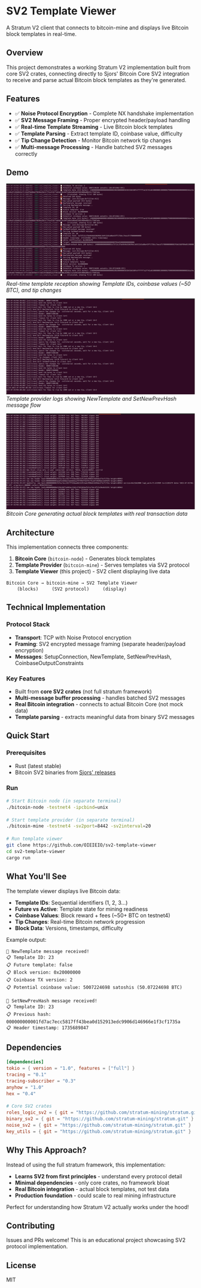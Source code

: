 # SV2 Template Viewer

A Stratum V2 client that connects to bitcoin-mine and displays live Bitcoin block templates in real-time.

## Overview

This project demonstrates a working Stratum V2 implementation built from core SV2 crates, connecting directly to Sjors' Bitcoin Core SV2 integration to receive and parse actual Bitcoin block templates as they're generated.

## Features

- ✅ **Noise Protocol Encryption** - Complete NX handshake implementation
- ✅ **SV2 Message Framing** - Proper encrypted header/payload handling
- ✅ **Real-time Template Streaming** - Live Bitcoin block templates
- ✅ **Template Parsing** - Extract template ID, coinbase value, difficulty
- ✅ **Tip Change Detection** - Monitor Bitcoin network tip changes
- ✅ **Multi-message Processing** - Handle batched SV2 messages correctly

## Demo

![Template Viewer Output](docs/screenshots/template-viewer-output.png)
*Real-time template reception showing Template IDs, coinbase values (~50 BTC), and tip changes*

![Bitcoin Mine Logs](docs/screenshots/bitcoin-mine-logs.png)  
*Template provider logs showing NewTemplate and SetNewPrevHash message flow*

![Bitcoin Node Blocks](docs/screenshots/bitcoin-node-blocks.png)
*Bitcoin Core generating actual block templates with real transaction data*

## Architecture

This implementation connects three components:

1. **Bitcoin Core** (`bitcoin-node`) - Generates block templates
2. **Template Provider** (`bitcoin-mine`) - Serves templates via SV2 protocol  
3. **Template Viewer** (this project) - SV2 client displaying live data

```
Bitcoin Core → bitcoin-mine → SV2 Template Viewer
    (blocks)     (SV2 protocol)     (display)
```

## Technical Implementation

### Protocol Stack
- **Transport**: TCP with Noise Protocol encryption
- **Framing**: SV2 encrypted message framing (separate header/payload encryption)
- **Messages**: SetupConnection, NewTemplate, SetNewPrevHash, CoinbaseOutputConstraints

### Key Features
- Built from **core SV2 crates** (not full stratum framework)
- **Multi-message buffer processing** - handles batched SV2 messages  
- **Real Bitcoin integration** - connects to actual Bitcoin Core (not mock data)
- **Template parsing** - extracts meaningful data from binary SV2 messages

## Quick Start

### Prerequisites
- Rust (latest stable)
- Bitcoin SV2 binaries from [Sjors' releases](https://github.com/Sjors/bitcoin/releases)

### Run
```bash
# Start Bitcoin node (in separate terminal)
./bitcoin-node -testnet4 -ipcbind=unix

# Start template provider (in separate terminal)  
./bitcoin-mine -testnet4 -sv2port=8442 -sv2interval=20

# Run template viewer
git clone https://github.com/OIEIEIO/sv2-template-viewer
cd sv2-template-viewer
cargo run
```

## What You'll See

The template viewer displays live Bitcoin data:

- **Template IDs**: Sequential identifiers (1, 2, 3...)
- **Future vs Active**: Template state for mining readiness
- **Coinbase Values**: Block reward + fees (~50+ BTC on testnet4)
- **Tip Changes**: Real-time Bitcoin network progression
- **Block Data**: Versions, timestamps, difficulty

Example output:
```
🎯 NewTemplate message received!
📋 Template ID: 23
📋 Future template: false
📋 Block version: 0x20000000  
📋 Coinbase TX version: 2
📋 Potential coinbase value: 5007224698 satoshis (50.07224698 BTC)

🎯 SetNewPrevHash message received!
📋 Template ID: 23
📋 Previous hash: 000000000001fd7ac7ecc5817ff43bea0d152913edc9906d146966e1f3cf1735a
📋 Header timestamp: 1735689847
```

## Dependencies

```toml
[dependencies]
tokio = { version = "1.0", features = ["full"] }
tracing = "0.1"
tracing-subscriber = "0.3"  
anyhow = "1.0"
hex = "0.4"

# Core SV2 crates
roles_logic_sv2 = { git = "https://github.com/stratum-mining/stratum.git" }
binary_sv2 = { git = "https://github.com/stratum-mining/stratum.git" }
noise_sv2 = { git = "https://github.com/stratum-mining/stratum.git" }
key_utils = { git = "https://github.com/stratum-mining/stratum.git" }
```

## Why This Approach?

Instead of using the full stratum framework, this implementation:

- **Learns SV2 from first principles** - understand every protocol detail
- **Minimal dependencies** - only core crates, no framework bloat
- **Real Bitcoin integration** - actual block templates, not test data
- **Production foundation** - could scale to real mining infrastructure

Perfect for understanding how Stratum V2 actually works under the hood!

## Contributing

Issues and PRs welcome! This is an educational project showcasing SV2 protocol implementation.

## License

MIT